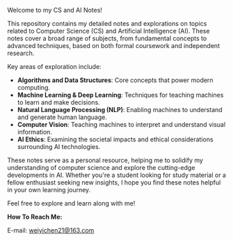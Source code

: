 Welcome to my CS and AI Notes!

This repository contains my detailed notes and explorations on topics related to Computer Science (CS) and Artificial Intelligence (AI). These notes cover a broad range of subjects, from fundamental concepts to advanced techniques, based on both formal coursework and independent research.

Key areas of exploration include:

- **Algorithms and Data Structures**: Core concepts that power modern computing.
- **Machine Learning & Deep Learning**: Techniques for teaching machines to learn and make decisions.
- **Natural Language Processing (NLP)**: Enabling machines to understand and generate human language.
- **Computer Vision**: Teaching machines to interpret and understand visual information.
- **AI Ethics**: Examining the societal impacts and ethical considerations surrounding AI technologies.

These notes serve as a personal resource, helping me to solidify my understanding of computer science and explore the cutting-edge developments in AI. Whether you're a student looking for study material or a fellow enthusiast seeking new insights, I hope you find these notes helpful in your own learning journey.

Feel free to explore and learn along with me!



**How To Reach Me:**

E-mail: weiyichen21@163.com
